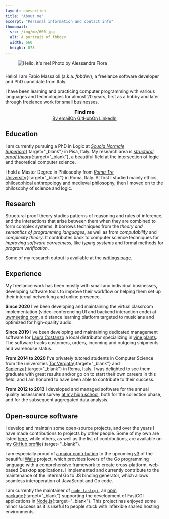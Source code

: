 ```yaml
---
layout: onesection
title: "About me"
excerpt: "Personal information and contact info"
thumbnail:
  src: /img/me/660.jpg
  alt: A portrait of fbbdev
  width: 660
  height: 878
---
```


<figure class="float-right" style="margin-bottom: 25px;">
    <img alt="Hello, it's me! Photo by Alessandra Flora"
        style="object-position: bottom;"
        width="220" height="290"
        srcset="/img/me/220.webp 1x,/img/me/440.webp 2x,/img/me/660.webp 3x,/img/me/880.webp 4x,/img/me/1875.webp 8.5x"
        src="/img/me/660.jpg">
</figure>

Hello! I am Fabio Massaioli (a.k.a. _fbbdev_), a freelance software developer and PhD candidate from Italy.

I have been learning and practicing computer programming with various languages and technologies
for almost 20 years, first as a hobby and later through freelance work for small businesses.

<div style="text-align: center;">
    <div style="display: inline-block; margin: 0;">
        <h3 style="margin: 0;">Find me</h3>
        <nav class="links">
            <a class="button" title="Email me" href="mailto:me@fbbdev.it" style="margin-left: 0;"><i class="ion ion-ios-email-outline"></i><span>By email</span></a><!--
         --><a class="button" title="Visit my GitHub profile" href="https://github.com/fbbdev" target="_blank"><i class="ion ion-social-github-outline"></i><span>On GitHub</span></a><!--
         --><a class="button" title="Visit my LinkedIn profile" href="https://www.linkedin.com/in/fbbdev" target="_blank"><i class="ion ion-social-linkedin-outline"></i><span>On LinkedIn</span></a>
        </nav>
    </div>
</div>

## Education

I am currently pursuing a PhD in Logic at [_Scuola Normale Superiore_](https://www.sns.it){:target="_blank"}
in Pisa, Italy. My research area is [_structural proof theory_](https://en.wikipedia.org/wiki/Structural_proof_theory){:target="_blank"},
a beautiful field at the intersection of logic and theoretical computer science.

I hold a Master Degree in Philosophy from [_Roma Tre_ University](https://www.uniroma3.it/){:target="_blank"}
in Roma, Italy. At first I studied mainly ethics, philosophical anthropology and medieval
philosophy, then I moved on to the philosophy of science and logic.

## Research

Structural proof theory studies patterns of reasoning and rules of inference, and the interactions
that arise between them when they are combined to form complex systems. It borrows techniques
from the _theory and semantics of programming languages_, as well as from _computability_ and
_complexity theory_. It contributes back to computer science techniques for _improving software
correctness_, like _typing systems_ and formal methods for _program verification_.

Some of my research output is available at the [writings page](/writings).

## Experience

My freelance work has been mostly with small and individual businesses, developing software
tools to improve their workflow or helping them set up their internal networking and online
presence.

**Since 2020** I've been developing and maintaining the virtual classroom implementation
(video-conferencing UI and backend interaction code) at [uwmeeting.com](https://www.uwmeeting.com/),
a distance learning platform targeted to musicians and optimized for high-quality audio.

**Since 2019** I've been developing and maintaining dedicated management software for
[Laura Costanzo](https://www.informazione-aziende.it/Azienda_COSTANZO-LAURA-F389C) a local
distributor specializing in [vine plants](https://www.vivairauscedo.com). The software
tracks customers, orders, incoming and outgoing shipments and warehouse status.

**From 2014 to 2020** I've privately tutored students in Computer Science from the universities
[Tor Vergata](http://web.uniroma2.it){:target="_blank"} and [Sapienza](https://www.uniroma1.it){:target="_blank"}
in Roma, Italy. I was delighted to see them graduate with great results
and/or go on to start their own careers
in this field, and I am honored to have been able to contribute to their success.

**From 2012 to 2013** I developed and managed software for the annual quality assessment survey
[at my high school](https://www.scuolamausiliatriceroma.org/), both for the collection phase,
and for the subsequent aggregated data analysis.

## Open-source software

I develop and maintain some open-source projects, and over the years I have made contributions
to projects by other people. Some of my own are listed [here](/projects), while others, as well
as the list of contributions, are available on my [GitHub profile](https://github.com/fbbdev){:target="_blank"}.

I am especially proud of [a major contribution](https://github.com/wailsapp/wails/pull/3468) to the upcoming [v3](https://v3alpha.wails.io/) of the beautiful [Wails](https://wails.io/) project, which provides lovers of the Go programming language with a comprehensive framework to create cross-platform, web-based Desktop applications. I implemented and currently contribute to the maintenance of the internal Go to JS binding generator, which allows seamless interoperation of JavaScript and Go code.

I am currently the maintainer of [`node-fastcgi`](/projects/node-fastcgi), an [npm
package](https://www.npmjs.com/package/node-fastcgi){:target="_blank"} supporting the
development of FastCGI applications in [Node.js](https://nodejs.org){:target="_blank"}.
This project has enjoyed some minor success as it is useful to people stuck with inflexible shared
hosting environments.

